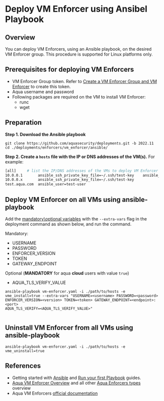 # Deploy VM Enforcer using Ansibel Playbook

## Overview

You can deploy VM Enforcers, using an Ansible playbook, on the desired VM Enforcer group. This procedure is supported for Linux platforms only.

## Prerequisites for deploying VM Enforcers

* VM Enforcer Group token. Refer to [Create a VM Enforcer Group and VM Enforcer](https://docs.aquasec.com/docs/create-a-vm-enforcer-group-and-vm-enforcer) to create this token.
* Aqua username and password
* Following packages are required on the VM to install VM Enforcer:
   * runc
   * wget

## Preparation

**Step 1. Download the Ansible playbook**

```shell
git clone https://github.com/aquasecurity/deployments.git -b 2022.11
cd ./deployments/enforcers/vm_enforcer/ansible/
```

**Step 2. Create a `hosts` file with the IP or DNS addresses of the VM(s).** For example:

```bash
[all]     # list the IP/DNS addresses of the VMs to deploy VM Enforcer
10.0.0.1       ansible_ssh_private_key_file=~/.ssh/test-key    ansible_user=test-user
10.0.0.x       ansible_ssh_private_key_file=~/.ssh/test-key
test.aqua.com  ansible_user=test-user
```

## Deploy VM Enforcer on all VMs using ansible-playbook

Add the [mandatory\optional variables](#mandatory-variables) with the `--extra-vars` flag in the deployment command as shown below, and run the command.


Mandatory:
 * USERNAME
 * PASSWORD
 * ENFORCER_VERSION
 * TOKEN
 * GATEWAY_ENDPOINT

Optional (**MANDATORY** for aqua **cloud** users with value `true`)
 * AQUA_TLS_VERIFY_VALUE

```shell
ansible-playbook vm-enforcer.yaml -i ./path/to/hosts -e vme_install=true --extra-vars "USERNAME=<username> PASSWORD=<password> ENFORCER_VERSION=<version> TOKEN=<token> GATEWAY_ENDPOINT=<endpoint>:<port>
AQUA_TLS_VERIFY=<AQUA_TLS_VERIFY_VALUE>"
 
```
##  Uninstall VM Enforcer from all VMs using ansible-playbook

```shell
ansible-playbook vm-enforcer.yaml -i ./path/to/hosts -e vme_uninstall=true
```

## References
* Getting started with [Ansible](https://docs.ansible.com/ansible/latest/user_guide/intro_getting_started.html) and [Run your first Playbook](https://docs.ansible.com/ansible/latest/network/getting_started/first_playbook.html) guides.
* [Aqua VM Enforcer Overview](../README.md) and all other [Aqua Enforcers types](../../README.md) overview
* Aqua VM Enforcers [official documentation](https://docs.aquasec.com/docs/vm-enforcer)
